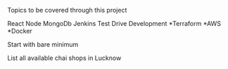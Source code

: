 Topics to be covered through this project

React
Node
MongoDb
Jenkins
Test Drive Development
*Terraform
*AWS
*Docker

Start with bare minimum

List all available chai shops in Lucknow
